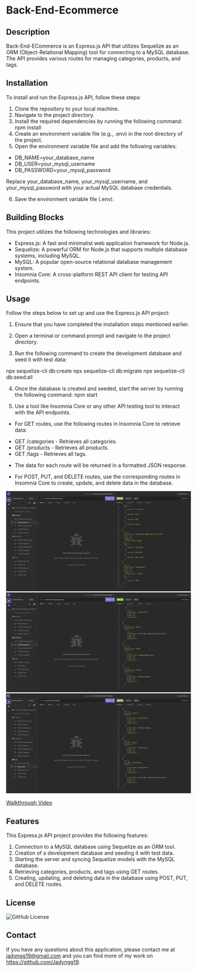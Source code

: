 # Back-End-Ecommerce

## Description

Back-End-ECommerce is an Express.js API that utilizes Sequelize as an ORM (Object-Relational Mapping) tool for connecting to a MySQL database. The API provides various routes for managing categories, products, and tags.

## Installation

To install and run the Express.js API, follow these steps:

1. Clone the repository to your local machine.
2. Navigate to the project directory.
3. Install the required dependencies by running the following command: npm install
4. Create an environment variable file (e.g., .env) in the root directory of the project.
5. Open the environment variable file and add the following variables: 

* DB_NAME=your_database_name
* DB_USER=your_mysql_username
* DB_PASSWORD=your_mysql_password

Replace your_database_name, your_mysql_username, and your_mysql_password with your actual MySQL database credentials.

6. Save the environment variable file (.env).

## Building Blocks

This project utilizes the following technologies and libraries:

* Express.js: A fast and minimalist web application framework for Node.js.
* Sequelize: A powerful ORM for Node.js that supports multiple database systems, including MySQL.
* MySQL: A popular open-source relational database management system.
* Insomnia Core: A cross-platform REST API client for testing API endpoints.

## Usage

Follow the steps below to set up and use the Express.js API project:

1. Ensure that you have completed the installation steps mentioned earlier.

2. Open a terminal or command prompt and navigate to the project directory.

3. Run the following command to create the development database and seed it with test data:

npx sequelize-cli db:create
npx sequelize-cli db:migrate
npx sequelize-cli db:seed:all

4. Once the database is created and seeded, start the server by running the following command: npm start

5. Use a tool like Insomnia Core or any other API testing tool to interact with the API endpoints.

* For GET routes, use the following routes in Insomnia Core to retrieve data:

- GET /categories - Retrieves all categories.
- GET /products - Retrieves all products.
- GET /tags - Retrieves all tags.

* The data for each route will be returned in a formatted JSON response.

* For POST, PUT, and DELETE routes, use the corresponding routes in Insomnia Core to create, update, and delete data in the database.

![Viewing Products](./Images/Viewing%20Products.png)
![Viewing Categories](./Images/Viewing%20Categories.png)
![Viewing Tags](./Images/Viewing%20Tags.png)

[Walkthrough Video](https://photos.app.goo.gl/vRjuCLDKe4QBCZEUA)

## Features

This Express.js API project provides the following features:

1. Connection to a MySQL database using Sequelize as an ORM tool.
2. Creation of a development database and seeding it with test data.
3. Starting the server and syncing Sequelize models with the MySQL database.
4. Retrieving categories, products, and tags using GET routes.
5. Creating, updating, and deleting data in the database using POST, PUT, and DELETE routes.

## License

![GitHub License](https://img.shields.io/badge/license-MIT-blue.svg)

## Contact

If you have any questions about this application, please contact me at jadyngg19@gmail.com and you can find more of my work on https://github.com/Jadyngg19.

